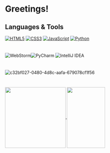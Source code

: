 # Greetings!

## Languages & Tools
[![HTML5](https://img.shields.io/badge/html5-%23E34F26.svg?style=for-the-badge&logo=html5&logoColor=white)]()
[![CSS3](https://img.shields.io/badge/css3-%231572B6.svg?style=for-the-badge&logo=css3&logoColor=white)]()
[![JavaScript](https://img.shields.io/badge/javascript-%23323330.svg?style=for-the-badge&logo=javascript&logoColor=%23F7DF1E)]()
[![Python](https://img.shields.io/badge/python-3670A0?style=for-the-badge&logo=python&logoColor=ffdd54)]()
#
![WebStorm](https://img.shields.io/badge/webstorm-143?style=for-the-badge&logo=webstorm&logoColor=white&color=black)![PyCharm](https://img.shields.io/badge/pycharm-143?style=for-the-badge&logo=pycharm&logoColor=black&color=black&labelColor=green) ![IntelliJ IDEA](https://img.shields.io/badge/IntelliJIDEA-000000.svg?style=for-the-badge&logo=intellij-idea&logoColor=white)

#
![c32bf027-0480-4d8c-aafa-679078cf1f56](https://github.com/CFokstuen/CFokstuen/assets/118830275/c8ccf8bf-c6cb-4231-8080-961550af3dbe)
# 
<a href="https://github.com/CFokstuen">
  <img height="200" align="center" src="https://github-readme-stats.vercel.app/api?username=CFokstuen&show_icons=true&hide_rank=true&theme=radical&show_icons=true" />
</a>
<a href="https://github.com/CFokstuen">
  <img height="200" align="center" width="50%" src="https://github-readme-stats.vercel.app/api/top-langs/?username=CFokstuen&langs_count=8&&card_width=320&theme=radical" />
</a>



